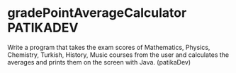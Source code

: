 # gradePointAverageCalculator PATIKADEV

Write a program that takes the exam scores of Mathematics, Physics, Chemistry, Turkish, History, Music courses 
from the user and calculates the averages and prints them on the screen with Java.
(patikaDev)
